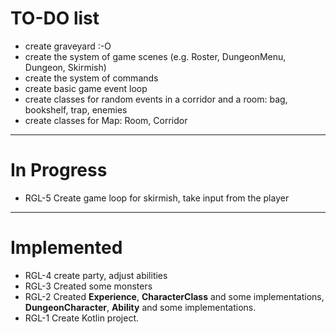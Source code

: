 # TO-DO list

* create graveyard :-O
* create the system of game scenes (e.g. Roster, DungeonMenu, Dungeon, Skirmish)
* create the system of commands
* create basic game event loop
* create classes for random events in a corridor and a room: bag, bookshelf, trap, enemies
* create classes for Map: Room, Corridor

----
# In Progress

* RGL-5 Create game loop for skirmish, take input from the player

----
# Implemented 

* RGL-4 create party, adjust abilities
* RGL-3 Created some monsters
* RGL-2 Created **Experience**, **CharacterClass** and some implementations, **DungeonCharacter**,
    **Ability** and some implementations.
* RGL-1 Create Kotlin project.

